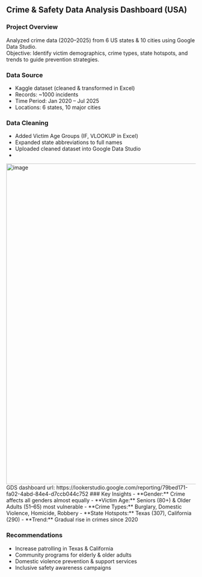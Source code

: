 ## Crime & Safety Data Analysis Dashboard (USA)

### Project Overview
Analyzed crime data (2020–2025) from 6 US states & 10 cities using Google Data Studio.  
Objective: Identify victim demographics, crime types, state hotspots, and trends to guide prevention strategies.

### Data Source
- Kaggle dataset (cleaned & transformed in Excel)  
- Records: ~1000 incidents  
- Time Period: Jan 2020 – Jul 2025  
- Locations: 6 states, 10 major cities  

### Data Cleaning
- Added Victim Age Groups (IF, VLOOKUP in Excel)  
- Expanded state abbreviations to full names  
- Uploaded cleaned dataset into Google Data Studio
- 
<img width="1140" height="852" alt="image" src="https://github.com/user-attachments/assets/7b0ecd70-e85c-42f8-be36-1ca3564bfd82" />
GDS dashboard url: https://lookerstudio.google.com/reporting/79bed171-fa02-4abd-84e4-d7ccb044c752
### Key Insights
- **Gender:** Crime affects all genders almost equally  
- **Victim Age:** Seniors (80+) & Older Adults (51–65) most vulnerable  
- **Crime Types:** Burglary, Domestic Violence, Homicide, Robbery  
- **State Hotspots:** Texas (307), California (290)  
- **Trend:** Gradual rise in crimes since 2020  

### Recommendations
- Increase patrolling in Texas & California  
- Community programs for elderly & older adults  
- Domestic violence prevention & support services  
- Inclusive safety awareness campaigns  
